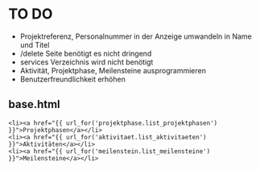 # TO DO
- Projektreferenz, Personalnummer in der Anzeige umwandeln in Name und Titel
- /delete Seite benötigt es nicht dringend
- services Verzeichnis wird nicht benötigt
- Aktivität, Projektphase, Meilensteine ausprogrammieren
- Benutzerfreundlichkeit erhöhen

## base.html
```
<li><a href="{{ url_for('projektphase.list_projektphasen') }}">Projektphasen</a></li>
<li><a href="{{ url_for('aktivitaet.list_aktivitaeten') }}">Aktivitäten</a></li>
<li><a href="{{ url_for('meilenstein.list_meilensteine') }}">Meilensteine</a></li>
```